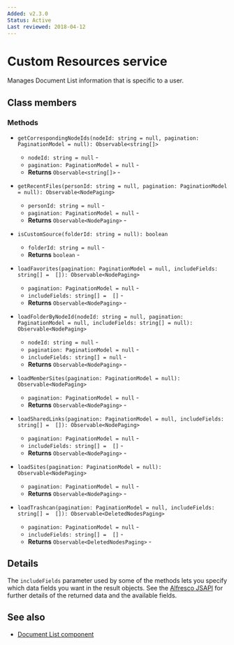 ```yaml
---
Added: v2.3.0
Status: Active
Last reviewed: 2018-04-12
---
```


# Custom Resources service

Manages Document List information that is specific to a user.

## Class members

### Methods

-   `getCorrespondingNodeIds(nodeId: string = null, pagination: PaginationModel = null): Observable<string[]>`<br/>

    -   `nodeId: string = null` -  
    -   `pagination: PaginationModel = null` -  
    -   **Returns** `Observable<string[]>` - 

-   `getRecentFiles(personId: string = null, pagination: PaginationModel = null): Observable<NodePaging>`<br/>

    -   `personId: string = null` -  
    -   `pagination: PaginationModel = null` -  
    -   **Returns** `Observable<NodePaging>` - 

-   `isCustomSource(folderId: string = null): boolean`<br/>

    -   `folderId: string = null` -  
    -   **Returns** `boolean` - 

-   `loadFavorites(pagination: PaginationModel = null, includeFields: string[] =  []): Observable<NodePaging>`<br/>

    -   `pagination: PaginationModel = null` -  
    -   `includeFields: string[] =  []` -  
    -   **Returns** `Observable<NodePaging>` - 

-   `loadFolderByNodeId(nodeId: string = null, pagination: PaginationModel = null, includeFields: string[] = null): Observable<NodePaging>`<br/>

    -   `nodeId: string = null` -  
    -   `pagination: PaginationModel = null` -  
    -   `includeFields: string[] = null` -  
    -   **Returns** `Observable<NodePaging>` - 

-   `loadMemberSites(pagination: PaginationModel = null): Observable<NodePaging>`<br/>

    -   `pagination: PaginationModel = null` -  
    -   **Returns** `Observable<NodePaging>` - 

-   `loadSharedLinks(pagination: PaginationModel = null, includeFields: string[] =  []): Observable<NodePaging>`<br/>

    -   `pagination: PaginationModel = null` -  
    -   `includeFields: string[] =  []` -  
    -   **Returns** `Observable<NodePaging>` - 

-   `loadSites(pagination: PaginationModel = null): Observable<NodePaging>`<br/>

    -   `pagination: PaginationModel = null` -  
    -   **Returns** `Observable<NodePaging>` - 

-   `loadTrashcan(pagination: PaginationModel = null, includeFields: string[] =  []): Observable<DeletedNodesPaging>`<br/>

    -   `pagination: PaginationModel = null` -  
    -   `includeFields: string[] =  []` -  
    -   **Returns** `Observable<DeletedNodesPaging>` -

## Details

The `includeFields` parameter used by some of the methods lets you specify which data fields
you want in the result objects. See the
[Alfresco JSAPI](https://github.com/Alfresco/alfresco-js-api/blob/master/src/alfresco-core-rest-api/docs/SharedlinksApi.md#findSharedLinks)
for further details of the returned data and the available fields.

## See also

-   [Document List component](document-list.component.md)
